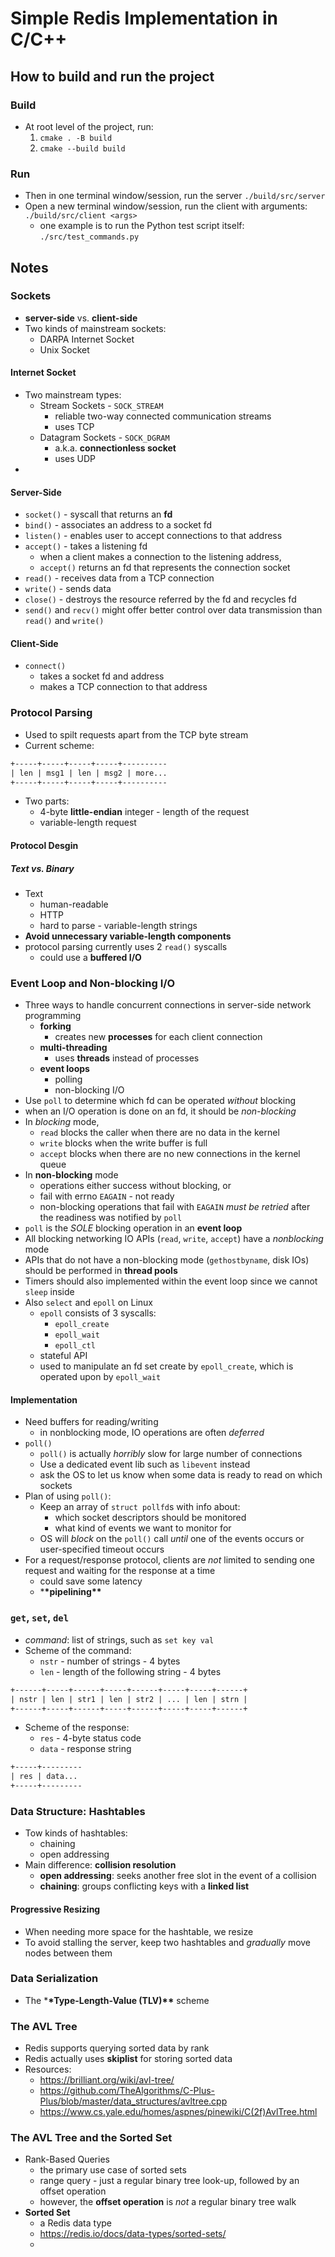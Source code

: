 # Simple Redis Implementation in C/C++

## How to build and run the project

### Build

- At root level of the project, run:
  1. `cmake . -B build`
  2. `cmake --build build`

### Run

- Then in one terminal window/session, run the server `./build/src/server`
- Open a new terminal window/session, run the client with arguments: `./build/src/client <args>`
  - one example is to run the Python test script itself: `./src/test_commands.py`

## Notes

### Sockets

- **server-side** vs. **client-side**
- Two kinds of mainstream sockets:
  - DARPA Internet Socket
  - Unix Socket

#### Internet Socket

- Two mainstream types:
  - Stream Sockets - `SOCK_STREAM`
    - reliable two-way connected communication streams
    - uses TCP
  - Datagram Sockets - `SOCK_DGRAM`
    - a.k.a. **connectionless socket**
    - uses UDP
-

#### Server-Side

- `socket()` - syscall that returns an **fd**
- `bind()` - associates an address to a socket fd
- `listen()` - enables user to accept connections to that address
- `accept()` - takes a listening fd
  - when a client makes a connection to the listening address,
  - `accept()` returns an fd that represents the connection socket
- `read()` - receives data from a TCP connection
- `write()` - sends data
- `close()` - destroys the resource referred by the fd and recycles fd
- `send()` and `recv()` might offer better control over data transmission than `read()` and `write()`

#### Client-Side

- `connect()`
  - takes a socket fd and address
  - makes a TCP connection to that address

### Protocol Parsing

- Used to spilt requests apart from the TCP byte stream
- Current scheme:

```txt
+-----+-----+-----+-----+----------
| len | msg1 | len | msg2 | more...
+-----+-----+-----+-----+----------
```

- Two parts:
  - 4-byte **little-endian** integer - length of the request
  - variable-length request

#### Protocol Desgin

##### Text vs. Binary

- Text
  - human-readable
  - HTTP
  - hard to parse - variable-length strings
- **Avoid unnecessary variable-length components**
- protocol parsing currently uses 2 `read()` syscalls
  - could use a **buffered I/O**

### Event Loop and Non-blocking I/O

- Three ways to handle concurrent connections in server-side network programming
  - **forking**
    - creates new **processes** for each client connection
  - **multi-threading**
    - uses **threads** instead of processes
  - **event loops**
    - polling
    - non-blocking I/O
- Use `poll` to determine which fd can be operated _without_ blocking
- when an I/O operation is done on an fd, it should be _non-blocking_
- In _blocking_ mode,
  - `read` blocks the caller when there are no data in the kernel
  - `write` blocks when the write buffer is full
  - `accept` blocks when there are no new connections in the kernel queue
- In **non-blocking** mode
  - operations either success without blocking, or
  - fail with errno `EAGAIN` - not ready
  - non-blocking operations that fail with `EAGAIN` _must be retried_ after the readiness was notified by `poll`
- `poll` is the _SOLE_ blocking operation in an **event loop**
- All blocking networking IO APIs (`read`, `write`, `accept`) have a _nonblocking_ mode
- APIs that do not have a non-blocking mode (`gethostbyname`, disk IOs) should be performed in **thread pools**
- Timers should also implemented within the event loop since we cannot `sleep` inside
- Also `select` and `epoll` on Linux
  - `epoll` consists of 3 syscalls:
    - `epoll_create`
    - `epoll_wait`
    - `epoll_ctl`
  - stateful API
  - used to manipulate an fd set create by `epoll_create`, which is operated upon by `epoll_wait`

#### Implementation

- Need buffers for reading/writing
  - in nonblocking mode, IO operations are often _deferred_
- `poll()`
  - `poll()` is actually _horribly_ slow for large number of connections
  - Use a dedicated event lib such as `libevent` instead
  - ask the OS to let us know when some data is ready to read on which sockets
- Plan of using `poll()`:
  - Keep an array of `struct pollfd`s with info about:
    - which socket descriptors should be monitored
    - what kind of events we want to monitor for
  - OS will _block_ on the `poll()` call _until_ one of the events occurs or user-specified timeout occurs
- For a request/response protocol, clients are _not_ limited to sending one request and waiting for the response at a time
  - could save some latency
  - \***\*pipelining\*\***

### `get`, `set`, `del`

- _command_: list of strings, such as `set key val`
- Scheme of the command:
  - `nstr` - number of strings - 4 bytes
  - `len` - length of the following string - 4 bytes

```txt
+------+-----+------+-----+------+-----+-----+------+
| nstr | len | str1 | len | str2 | ... | len | strn |
+------+-----+------+-----+------+-----+-----+------+
```

- Scheme of the response:
  - `res` - 4-byte status code
  - `data` - response string

```txt
+-----+---------
| res | data...
+-----+---------
```

### Data Structure: Hashtables

- Tow kinds of hashtables:
  - chaining
  - open addressing
- Main difference: **collision resolution**
  - **open addressing**: seeks another free slot in the event of a collision
  - **chaining**: groups conflicting keys with a **linked list**

#### Progressive Resizing

- When needing more space for the hashtable, we resize
- To avoid stalling the server, keep two hashtables and _gradually_ move nodes between them

### Data Serialization

- The \***\*Type-Length-Value (TLV)\*\*** scheme

### The AVL Tree

- Redis supports querying sorted data by rank
- Redis actually uses **skiplist** for storing sorted data
- Resources:
  - https://brilliant.org/wiki/avl-tree/
  - https://github.com/TheAlgorithms/C-Plus-Plus/blob/master/data_structures/avltree.cpp
  - https://www.cs.yale.edu/homes/aspnes/pinewiki/C(2f)AvlTree.html

### The AVL Tree and the Sorted Set

- Rank-Based Queries
  - the primary use case of sorted sets
  - range query - just a regular binary tree look-up, followed by an offset operation
  - however, the **offset operation** is _not_ a regular binary tree walk
- **Sorted Set**
  - a Redis data type
  - https://redis.io/docs/data-types/sorted-sets/
  -
